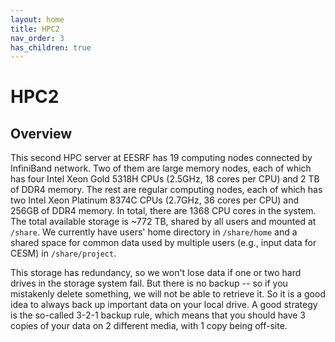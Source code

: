 ```yaml
---
layout: home
title: HPC2
nav_order: 3
has_children: true
---
```


# HPC2

## Overview
This second HPC server at EESRF has 19 computing nodes connected by InfiniBand network. Two of them are large memory nodes, each of which has four Intel Xeon Gold 5318H CPUs (2.5GHz, 18 cores per CPU) and 2 TB of DDR4 memory. The rest are regular computing nodes, each of which has two Intel Xeon Platinum 8374C CPUs (2.7GHz, 36 cores per CPU) and 256GB of DDR4 memory. In total, there are 1368 CPU cores in the system. The total available storage is ~772 TB, shared by all users and mounted at `/share`. We currently have users' home directory in `/share/home` and a shared space for common data used by multiple users (e.g., input data for CESM) in `/share/project`.

This storage has redundancy, so we won't lose data if one or two hard drives in the storage system fail. But there is no backup -- so if you mistakenly delete something, we will not be able to retrieve it. So it is a good idea to always back up important data on your local drive. A good strategy is the so-called 3-2-1 backup rule, which means that you should have 3 copies of your data on 2 different media, with 1 copy being off-site.
